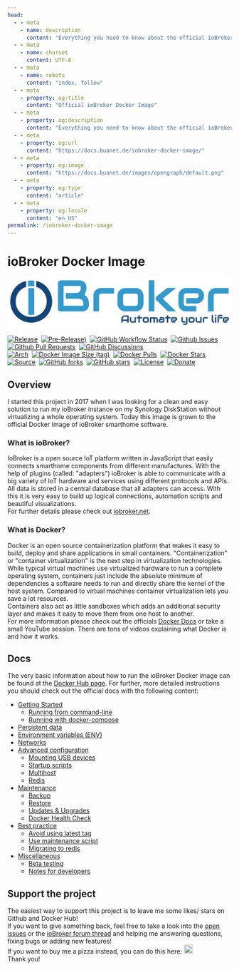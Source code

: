 ```yaml
---
head:
  - - meta
    - name: description
      content: "Everything you need to know about the official ioBroker Docker image."
  - - meta
    - name: charset
      content: UTF‑8
  - - meta
    - name: robots
      content: "index, follow"
  - - meta
    - property: og:title
      content: "Official ioBroker Docker Image"
  - - meta
    - property: og:description
      content: "Everything you need to know about the official ioBroker Docker image."
  - - meta
    - property: og:url
      content: "https://docs.buanet.de/iobroker-docker-image/"
  - - meta
    - property: og:image
      content: "https://docs.buanet.de/images/opengraph/default.png"
  - - meta
    - property: og:type
      content: "article"
  - - meta
    - property: og:locale
      content: "en_US"
permalink: /iobroker-docker-image
---
```


<!---
When using comments plugin on this site, the permalink tag length can be max 27 (location.href max 50) 
-->

# ioBroker Docker Image

![ioBroker Logo](/images/iobroker_logo.png)

[![Release](https://img.shields.io/github/v/release/buanet/ioBroker.docker?style=flat)](https://github.com/buanet/ioBroker.docker/releases)&nbsp;
[![Pre-Release)](https://img.shields.io/github/v/tag/buanet/ioBroker.docker?include_prereleases&label=pre-release)](https://github.com/buanet/ioBroker.docker/releases)&nbsp;
[![GitHub Workflow Status](https://img.shields.io/github/actions/workflow/status/buanet/ioBroker.docker/build-debian12-latest.yml?branch=main)](https://github.com/buanet/ioBroker.docker/actions/workflows/build-debian12-latest.yml)&nbsp;
[![Github Issues](https://img.shields.io/github/issues/buanet/ioBroker.docker?style=flat)](https://github.com/buanet/ioBroker.docker/issues)&nbsp;
[![Github Pull Requests](https://img.shields.io/github/issues-pr/buanet/ioBroker.docker?style=flat)](https://github.com/buanet/ioBroker.docker/pulls)&nbsp;
[![GitHub Discussions](https://img.shields.io/github/discussions/buanet/ioBroker.docker)](https://github.com/buanet/ioBroker.docker/discussions)<br>
[![Arch](https://img.shields.io/badge/arch-amd64%20%7C%20arm32v7%20%7C%20arm64v8-blue)](https://hub.docker.com/repository/docker/buanet/iobroker)&nbsp;
[![Docker Image Size (tag)](https://img.shields.io/docker/image-size/buanet/iobroker/latest?style=flat)](https://hub.docker.com/repository/docker/buanet/iobroker)&nbsp;
[![Docker Pulls](https://img.shields.io/docker/pulls/buanet/iobroker?style=flat)](https://hub.docker.com/repository/docker/buanet/iobroker)&nbsp;
[![Docker Stars](https://img.shields.io/docker/stars/buanet/iobroker?style=flat)](https://hub.docker.com/repository/docker/buanet/iobroker)<br>
[![Source](https://img.shields.io/badge/source-github-blue?style=flat)](https://github.com/buanet/ioBroker.docker)&nbsp;
[![GitHub forks](https://img.shields.io/github/forks/buanet/ioBroker.docker)](https://github.com/buanet/ioBroker.docker/network)&nbsp;
[![GitHub stars](https://img.shields.io/github/stars/buanet/ioBroker.docker)](https://github.com/buanet/ioBroker.docker/stargazers)&nbsp;
[![License](https://img.shields.io/github/license/buanet/ioBroker.docker?style=flat)](https://github.com/buanet/ioBroker.docker/blob/master/LICENSE.md)&nbsp;
[![Donate](https://img.shields.io/badge/donate-paypal-blue?style=flat)](https://paypal.me/buanet)

## Overview

I started this project in 2017 when I was looking for a clean and easy solution to run my ioBroker instance on my Synology DiskStation without virtualizing a whole operating system. Today this image is grown to the official Docker Image of ioBroker smarthome software.  

### What is ioBroker?

IoBroker is a open source IoT platform written in JavaScript that easily connects smarthome components from different manufactures. With the help of plugins (called: "adapters") ioBroker is able to communicate with a big variety of IoT hardware and services using different protocols and APIs.<br>
All data is stored in a central database that all adapters can access. With this it is very easy to build up logical connections, automation scripts and beautiful visualizations.<br>
For further details please check out [iobroker.net](https://www.iobroker.net).

### What is Docker?

Docker is an open source containerization platform that makes it easy to build, deploy and share applications in small containers. "Containerization" or "container virtualization" is the next step in virtualization technologies. While typical virtual machines use virtualized hardware to run a complete operating system, containers just include the absolute minimum of dependencies a software needs to run and directly share the kernel of the host system. Compared to virtual machines container virtualization lets you save a lot resources.<br>
Containers also act as little sandboxes which adds an additional security layer and makes it easy to move them from one host to another.<br>
For more information please check out the officials [Docker Docs](https://docs.docker.com) or take a small YouTube session. There are tons of videos explaining what Docker is and how it works.

## Docs

The very basic information about how to run the ioBroker Docker image can be found at the [Docker Hub page](https://hub.docker.com/r/buanet/iobroker). For further, more detailed instructions you should check out the official docs with the following content: 

* [Getting Started](/projects/iobroker-docker-image/docs.md#getting-started)
  * [Running from command-line](/projects/iobroker-docker-image/docs.md#running-from-command-line)
  * [Running with docker-compose](/projects/iobroker-docker-image/docs.md#running-with-docker-compose)
* [Persistent data](/projects/iobroker-docker-image/docs.md#persistent-data)
* [Environment variables (ENV)](/projects/iobroker-docker-image/docs.md#environment-variables-env)
* [Networks](/projects/iobroker-docker-image/docs.md#networks)
* [Advanced configuration](/projects/iobroker-docker-image/docs.md#advanced-configuration)
  * [Mounting USB devices](/projects/iobroker-docker-image/docs.md#mounting-usb-devices)
  * [Startup scripts](/projects/iobroker-docker-image/docs.md#startup-scripts)
  * [Multihost](/projects/iobroker-docker-image/docs.md#multihost)
  * [Redis](/projects/iobroker-docker-image/docs.md#redis)
* [Maintenance](/projects/iobroker-docker-image/docs.md#maintenance)
  * [Backup](/projects/iobroker-docker-image/docs.md#backup)
  * [Restore](/projects/iobroker-docker-image/docs.md#restore)
  * [Updates & Upgrades](/projects/iobroker-docker-image/docs.md#updates-upgrades)
  * [Docker Health Check](/projects/iobroker-docker-image/docs.md#docker-health-check)
* [Best practice](/projects/iobroker-docker-image/docs.md#best-practice)
  * [Avoid using latest tag](/projects/iobroker-docker-image/docs.md#avoid-using-latest-tag)
  * [Use maintenance script](/projects/iobroker-docker-image/docs.md#use-maintenance-script)
  * [Migrating to redis](/projects/iobroker-docker-image/docs.md#migrating-to-redis)
* [Miscellaneous](/projects/iobroker-docker-image/docs.md#miscellaneous)
  * [Beta testing](/projects/iobroker-docker-image/docs.md#beta-testing)
  * [Notes for developers](/projects/iobroker-docker-image/docs.md#notes-for-developers)

<!--
## Tutorials

While the docs are kept general I made some Tutorials you can follow step-by-step to successfully set up your container. 

Links Coming soon!
-->

## Support the project

The easiest way to support this project is to leave me some likes/ stars on Github and Docker Hub!<br>
If you want to give something back, feel free to take a look into the [open issues](https://github.com/buanet/ioBroker.docker/issues) or the [ioBroker forum thread](http://forum.iobroker.net/viewtopic.php?f=17&t=5089) and helping me answering questions, fixing bugs or adding new features!<br>
If you want to buy me a pizza instead, you can do this here: <a href="https://www.paypal.me/buanet" target="_blank"><img src="https://buanet.de/wp-content/uploads/2017/08/pp128.png" height="20" width="20"></a><br>
Thank you!
